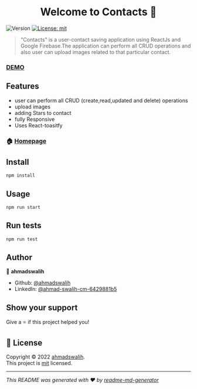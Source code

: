 <h1 align="center">Welcome to Contacts 👋</h1>
<p>
  <img alt="Version" src="https://img.shields.io/badge/version-0.1.0-blue.svg?cacheSeconds=2592000" />
  <a href="/License" target="_blank">
    <img alt="License: mit" src="https://img.shields.io/badge/License-mit-yellow.svg" />
  </a>
</p>

> &#34;Contacts&#34; is a user-contact saving application using ReactJs and Google Firebase.The application can perform all CRUD operations and also user can upload images related to that particular contact.

###  [DEMO](src/App.js) 

## Features
- user can perform all CRUD (create,read,updated and delete) operations
- upload images
- adding Stars to contact
- fully Responsive
- Uses React-toasitfy


### 🏠 [Homepage](src/App.js)

## Install

```sh
npm install
```

## Usage

```sh
npm run start
```

## Run tests

```sh
npm run test
```

## Author

👤 **ahmadswalih**

* Github: [@ahmadswalih](https://github.com/ahmadswalih)
* LinkedIn: [@ahmad-swalih-cm-6429881b5](https://linkedin.com/in/ahmad-swalih-cm-6429881b5)

## Show your support

Give a ⭐️ if this project helped you!

## 📝 License

Copyright © 2022 [ahmadswalih](https://github.com/ahmadswalih).<br />
This project is [mit](/License) licensed.

***
_This README was generated with ❤️ by [readme-md-generator](https://github.com/kefranabg/readme-md-generator)_
